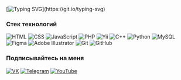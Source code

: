 [![Typing SVG](https://readme-typing-svg.herokuapp.com?font=Montserrat+Alternates&weight=600&size=32&duration=3000&pause=2000&color=FFF&center=true&vCenter=true&width=1200&height=50&lines=%D0%9F%D1%80%D0%B8%D0%B2%D0%B5%D1%82!+%D0%AF+%D0%90%D0%BB%D0%B5%D0%BA%D1%81%D0%B0%D0%BD%D0%B4%D1%80%2C+%D0%B2%D0%B5%D0%B1-%D1%80%D0%B0%D0%B7%D1%80%D0%B0%D0%B1%D0%BE%D1%82%D1%87%D0%B8%D0%BA;%D0%97%D0%B4%D0%B5%D1%81%D1%8C+%D0%B2%D1%8B+%D0%BD%D0%B0%D0%B9%D0%B4%D0%B5%D1%82%D0%B5+%D0%BC%D0%BE%D0%B8+%D0%BF%D1%80%D0%BE%D0%B5%D0%BA%D1%82%D1%8B%2C+%D0%BD%D0%B0%D0%B4+%D0%BA%D0%BE%D1%82%D0%BE%D1%80%D1%8B%D0%BC%D0%B8+%D1%8F+%D1%80%D0%B0%D0%B1%D0%BE%D1%82%D0%B0%D1%8E;%D0%A1%D0%B2%D1%8F%D0%B6%D0%B8%D1%82%D0%B5%D1%81%D1%8C+%D1%81%D0%BE+%D0%BC%D0%BD%D0%BE%D0%B9+%D1%87%D0%B5%D1%80%D0%B5%D0%B7+email+%D0%B8%D0%BB%D0%B8+%D1%81%D0%BE%D1%86%D0%B8%D0%B0%D0%BB%D1%8C%D0%BD%D1%8B%D0%B5+%D1%81%D0%B5%D1%82%D0%B8;%D0%AF+%D0%BE%D1%82%D0%BA%D1%80%D1%8B%D1%82+%D0%B4%D0%BB%D1%8F+%D1%81%D0%BE%D1%82%D1%80%D1%83%D0%B4%D0%BD%D0%B8%D1%87%D0%B5%D1%81%D1%82%D0%B2%D0%B0+%D0%BD%D0%B0+%D0%B8%D0%BD%D1%82%D0%B5%D1%80%D0%B5%D1%81%D0%BD%D1%8B%D1%85+%D0%BF%D1%80%D0%BE%D0%B5%D0%BA%D1%82%D0%B0%D1%85;+%D0%94%D0%B0%D0%B2%D0%B0%D0%B9%D1%82%D0%B5+%D1%81%D0%BE%D0%B7%D0%B4%D0%B0%D0%B2%D0%B0%D1%82%D1%8C+%D1%87%D1%82%D0%BE-%D1%82%D0%BE+%D0%BA%D1%80%D1%83%D1%82%D0%BE%D0%B5+%D0%B2%D0%BC%D0%B5%D1%81%D1%82%D0%B5!)](https://git.io/typing-svg)
### Стек технологий
![HTML](https://img.shields.io/badge/-HTML-0C121A?style=for-the-badge&logo=HTML5)
![CSS](https://img.shields.io/badge/-CSS-0C121A?style=for-the-badge&logo=CSS3)
![JavaScript](https://img.shields.io/badge/-JavaScript-0C121A?style=for-the-badge&logo=JavaScript)
![PHP](https://img.shields.io/badge/-PHP-0C121A?style=for-the-badge&logo=PHP)
![Yii](https://img.shields.io/badge/-Yii-0C121A?style=for-the-badge&logo=Yii)
![C++](https://img.shields.io/badge/-C++-0C121A?style=for-the-badge&logo=C%2b%2b&logoColor=6296CC)
![Python](https://img.shields.io/badge/-Python-0C121A?style=for-the-badge&logo=python)
![MySQL](https://img.shields.io/badge/-MySQL-0C121A?style=for-the-badge&logo=MySQL&logoColor=FFF)
![Figma](https://img.shields.io/badge/-Figma-0C121A?style=for-the-badge&logo=Figma)
![Adobe Illustrator](https://img.shields.io/badge/-Adobe_Illustrator-0C121A?style=for-the-badge&logo=adobeillustrator)
![Git](https://img.shields.io/badge/-Git-0C121A?style=for-the-badge&logo=git)
![GitHub](https://img.shields.io/badge/-GitHub-0C121A?style=for-the-badge&logo=github)
<!-- ![Vue.js](https://img.shields.io/badge/-Vue.js-0C121A?style=for-the-badge&logo=vuedotjs) 
![React](https://img.shields.io/badge/-React-0C121A?style=for-the-badge&logo=react)-->


### Подписывайтесь на меня
[![VK](https://img.shields.io/badge/-Telegram-0C121A?style=for-the-badge&logo=vk)](https://vk.com/zzakharov666)
[![Telegram](https://img.shields.io/badge/-Telegram-0C121A?style=for-the-badge&logo=Telegram&logoColor=FFF)](https://web.telegram.org/k/#@zzakharovv)
[![YouTube](https://img.shields.io/badge/-YouTube-0C121A?style=for-the-badge&logo=youtube)](https://www.youtube.com/@flomd)
<!-- [![Email](https://img.shields.io/badge/-Email-0C121A?style=for-the-badge&logo=gmail&logoColor=FFF)](mailto:sashaplay9@gmail.com) -->




<!-- ![Discord](https://img.shields.io/badge/-Discord-0C121A?style=for-the-badge&logo=discord&logoColor=FFF)
![Steam](https://img.shields.io/badge/-Steam-0C121A?style=for-the-badge&logo=steam)
![Epic Games](https://img.shields.io/badge/-Epic_Games-0C121A?style=for-the-badge&logo=epicgames) -->
